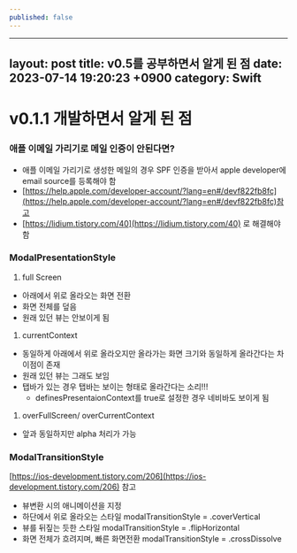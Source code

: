 ```yaml
---
published: false
---
```

---
layout: post
title: v0.5를 공부하면서 알게 된 점
date: 2023-07-14 19:20:23 +0900
category: Swift
---
# v0.1.1 개발하면서 알게 된 점

### 애플 이메일 가리기로 메일 인증이 안된다면?

- 애플 이메일 가리기로 생성한 메일의 경우 SPF 인증을 받아서 apple developer에 email source를 등록해야 함
- [https://help.apple.com/developer-account/?lang=en#/devf822fb8fc](https://help.apple.com/developer-account/?lang=en#/devf822fb8fc)참고
- [https://lidium.tistory.com/40](https://lidium.tistory.com/40) 로 해결해야 함

### ModalPresentationStyle

1. full Screen
- 아래에서 위로 올라오는 화면 전환
- 화면 전체를 덮음
- 원래 있던 뷰는 안보이게 됨
1. currentContext
- 동일하게 아래에서 위로 올라오지만 올라가는 화면 크기와 동일하게 올라간다는 차이점이 존재
- 원래 있던 뷰는 그래도 보임
- 탭바가 있는 경우 탭바는 보이는 형태로 올라간다는 소리!!!
    - definesPresentaionContext를 true로 설정한 경우 네비바도 보이게 됨
1. overFullScreen/ overCurrentContext
- 앞과 동일하지만 alpha 처리가 가능

### ModalTransitionStyle

[https://ios-development.tistory.com/206](https://ios-development.tistory.com/206) 참고

- 뷰변환 시의 애니메이션을 지정
- 하단에서 위로 올라오는 스타일 modalTransitionStyle = .coverVertical
- 뷰를 뒤짚는 듯한 스타일 modalTransitionStyle = .flipHorizontal
- 화면 전체가 흐려지며, 빠른 화면전환 modalTransitionStyle = .crossDissolve
